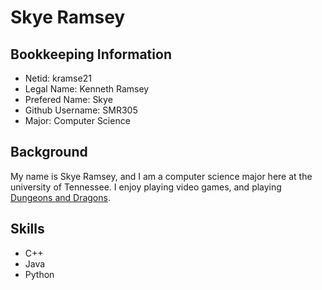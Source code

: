 # Skye Ramsey
## Bookkeeping Information
* Netid: kramse21
* Legal Name: Kenneth Ramsey
* Prefered Name: Skye
* Github Username: SMR305
* Major: Computer Science
## Background
My name is Skye Ramsey, and I am a computer science major here at the university of Tennessee. I enjoy playing video games, and playing [Dungeons and Dragons](https://www.dndbeyond.com/how-to-play-dnd?msockid=07ecc4f21a866c8c1314d0bd1b946d48).
## Skills
* C++
* Java
* Python
